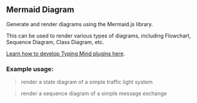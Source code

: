 ## Mermaid Diagram

Generate and render diagrams using the Mermaid.js library.

This can be used to render various types of diagrams, including Flowchart, Sequence Diagram, Class Diagram, etc.

[Learn how to develop Typing Mind plugins here](https://www.typingmind.com/plugins-docs).

### Example usage:

> render a state diagram of a simple traffic light system

> render a sequence diagram of a simple message exchange
